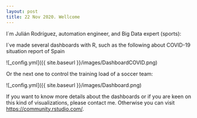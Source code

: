 ```yaml
---
layout: post
title: 22 Nov 2020. Wellcome
---
```


I´m Julián Rodríguez, automation engineer, and Big Data expert (sports):

I´ve made several dashboards with R, such as the following about COVID-19 situation report of Spain

![_config.yml]({{ site.baseurl }}/images/DashboardCOVID.png)

Or the next one to control the training load of a soccer team:

![_config.yml]({{ site.baseurl }}/images/Dashboard.png)

If you want to know more details about the dashboards or if you are keen on this kind of visualizations, please contact me. Otherwise you can visit https://community.rstudio.com/.
